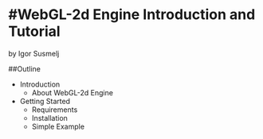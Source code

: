 #WebGL-2d Engine Introduction and Tutorial
===========================================
by Igor Susmelj

##Outline

* Introduction
	- About WebGL-2d Engine
* Getting Started
	- Requirements
	- Installation
	- Simple Example

		